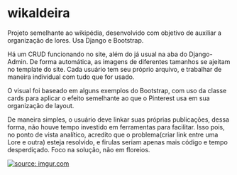# wikaldeira
Projeto semelhante ao wikipédia, desenvolvido com objetivo de auxiliar a organização de lores. Usa Django e Bootstrap.

Há um CRUD funcionando no site, além do já usual na aba do Django-Admin. De forma automática, as imagens de diferentes 
tamanhos se ajeitam no template do site. Cada usuário tem seu próprio arquivo, e trabalhar de maneira individual com 
tudo que for usado.

O visual foi baseado em alguns exemplos do Bootstrap, com uso da classe cards para aplicar o efeito semelhante ao que o 
Pinterest usa em sua organização de layout.

De maneira simples, o usuário deve linkar suas próprias publicações, dessa forma, não houve tempo investido em ferramentas
para facilitar. Isso pois, no ponto de vista analítico, acredito que o problema(criar link entre uma Lore e outra) esteja
resolvido, e firulas seriam apenas mais código e tempo desperdiçado. Foco na solução, não em floreios.



<a href="https://imgur.com/Phd7Am9"><img src="https://i.imgur.com/Phd7Am9.png" title="source: imgur.com" /></a>